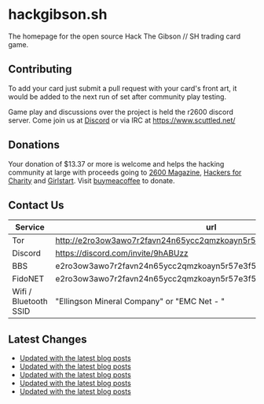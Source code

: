 # hackgibson.sh
The homepage for the open source Hack The Gibson // SH trading card game.


## Contributing

To add your card just submit a pull request with your card's front art, it would be added to the next run of set after community play testing.

Game play and discussions over the project is held the r2600 discord server. Come join us at [Discord](https://discord.com/invite/9hABUzz) or via IRC at https://www.scuttled.net/


## Donations

Your donation of $13.37 or more is welcome and helps the hacking community at large with proceeds going to [2600 Magazine](https://2600.com/), [Hackers for Charity](https://hackersforcharity.org) and [Girlstart](https://girlstart.org).  Visit [buymeacoffee](https://www.buymeacoffee.com/hackgibson.sh) to donate.


## Contact Us

Service | url
-|-
Tor | http://e2ro3ow3awo7r2favn24n65ycc2qmzkoayn5r57e3f56nvjwdcgg32ad.onion
Discord | https://discord.com/invite/9hABUzz
BBS | e2ro3ow3awo7r2favn24n65ycc2qmzkoayn5r57e3f56nvjwdcgg32ad.onion:23
FidoNET | e2ro3ow3awo7r2favn24n65ycc2qmzkoayn5r57e3f56nvjwdcgg32ad.onion:24554
Wifi / Bluetooth SSID | "Ellingson Mineral Company" or "EMC Net - <fidonet address>"

## Latest Changes
<!-- BLOG-POST-LIST:START -->
- [Updated with the latest blog posts](https://github.com/DFW2600/hackgibson.sh/commit/0dc09f3d26de2e6421b54a428c9d3fb2c3259e92)
- [Updated with the latest blog posts](https://github.com/DFW2600/hackgibson.sh/commit/04d8e8c494c5c7b28f54195334c022c00b905d1f)
- [Updated with the latest blog posts](https://github.com/DFW2600/hackgibson.sh/commit/34d566fabe2ed53a111a2fd85facf9c0ea3d0e05)
- [Updated with the latest blog posts](https://github.com/DFW2600/hackgibson.sh/commit/4d825eaa9837c88dded39f3c51d610ce55afa0cb)
- [Updated with the latest blog posts](https://github.com/DFW2600/hackgibson.sh/commit/3fcc02feb8cb4a05d16682dd65d594181dc5c4cd)
<!-- BLOG-POST-LIST:END -->
